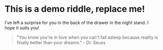 # This is a demo riddle, replace me!

I've left a surprise for you in the back of the drawer in the night stand. I hope it suits you!

> "You know you're in love when you can't fall asleep because reality is finally better than your dreams." - Dr. Seuss